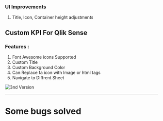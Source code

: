 
<h3>UI Improvements</h3>
<ol>
  <li>Title, Icon, Container height adjustments</li>
</ol>

<h2>Custom KPI For Qlik Sense</h2>
<h3>Features : </h3>
<ol>
  <li>Font Awesome icons Supported</li>
  <li>Custom Title</li>
  <li>Custom Background Color</li>
  <li>Can Replace fa icon with Image or html tags</li>
  <li>Navigate to Diffrent Sheet</li>
</ol>
<img src="./x-kpi1.gif" alt="3nd Version">
<hr>
<h1>Some bugs solved</h1>
